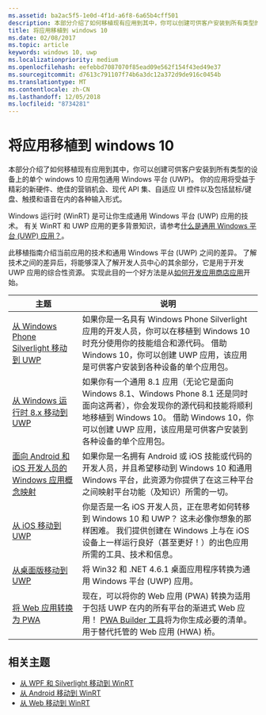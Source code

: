 ```yaml
---
ms.assetid: ba2ac5f5-1e0d-4f1d-a6f8-6a65b4cff501
description: 本部分介绍了如何移植现有应用到其中，你可以创建可供客户安装到所有类型的设备上的单个 windows 10 应用包通用 Windows 平台 (UWP)。 你的应用将受益于精彩的新硬件、绝佳的营销机会、现代 API 集、自适应 UI 控件以及包括鼠标/键盘、触摸和语音在内的各种输入形式。
title: 将应用移植到 windows 10
ms.date: 02/08/2017
ms.topic: article
keywords: windows 10, uwp
ms.localizationpriority: medium
ms.openlocfilehash: eefebbd7087070f85ead09e562f154f43ed49e37
ms.sourcegitcommit: d7613c791107f74b6a3dc12a372d9de916c0454b
ms.translationtype: MT
ms.contentlocale: zh-CN
ms.lasthandoff: 12/05/2018
ms.locfileid: "8734281"
---
```

# <a name="porting-apps-to-windows10"></a>将应用移植到 windows 10


本部分介绍了如何移植现有应用到其中，你可以创建可供客户安装到所有类型的设备上的单个 windows 10 应用包通用 Windows 平台 (UWP)。 你的应用将受益于精彩的新硬件、绝佳的营销机会、现代 API 集、自适应 UI 控件以及包括鼠标/键盘、触摸和语音在内的各种输入形式。

Windows 运行时 (WinRT) 是可让你生成通用 Windows 平台 (UWP) 应用的技术。 有关 WinRT 和 UWP 应用的更多背景知识，请参考[什么是通用 Windows 平台 (UWP) 应用？](https://msdn.microsoft.com/library/windows/apps/dn726767)。

此移植指南介绍当前应用的技术和通用 Windows 平台 (UWP) 之间的差异。 了解技术之间的差异后，将能够深入了解开发人员中心的其余部分，它是用于开发 UWP 应用的综合性资源。 实现此目的一个好方法是从[如何开发应用商店应用](https://msdn.microsoft.com/library/windows/apps/dn726537)开始。

| 主题 | 说明 |
|-------|-------------|
| [从 Windows Phone Silverlight 移动到 UWP](wpsl-to-uwp-root.md) | 如果你是一名具有 Windows Phone Silverlight 应用的开发人员，你可以在移植到 Windows 10 时充分使用你的技能组合和源代码。 借助 Windows 10，你可以创建 UWP 应用，该应用是可供客户安装到各种设备的单个应用包。 |
| [从 Windows 运行时 8.x 移动到 UWP](w8x-to-uwp-root.md) | 如果你有一个通用 8.1 应用（无论它是面向 Windows 8.1、Windows Phone 8.1 还是同时面向这两者），你会发现你的源代码和技能将顺利地移植到 Windows 10。 借助 Windows 10，你可以创建 UWP 应用，该应用是可供客户安装到各种设备的单个应用包。 |
| [面向 Android 和 iOS 开发人员的 Windows 应用概念映射](android-ios-uwp-map.md) | 如果你是一名拥有 Android 或 iOS 技能或代码的开发人员，并且希望移动到 Windows 10 和通用 Windows 平台，此资源为你提供了在这三种平台之间映射平台功能（及知识）所需的一切。 |
| [从 iOS 移动到 UWP](ios-to-uwp-root.md) | 你是否是一名 iOS 开发人员，正在思考如何转移到 Windows 10 和 UWP？ 这未必像你想象的那样困难。 我们提供创建在 Windows 上与在 iOS 设备上一样运行良好（甚至更好！）的出色应用所需的工具、技术和信息。 |
| [从桌面版移动到 UWP](desktop-to-uwp-root.md) | 将 Win32 和 .NET 4.6.1 桌面应用程序转换为通用 Windows 平台 (UWP) 应用。 |
| [将 Web 应用转换为 PWA](https://docs.microsoft.com/microsoft-edge/progressive-web-apps) | 现在，可以将你的 Web 应用 (PWA) 转换为适用于包括 UWP 在内的所有平台的渐进式 Web 应用！ [PWA Builder 工具](https://www.pwabuilder.com)将为你生成必要的清单。 用于替代托管的 Web 应用 (HWA) 桥。 |

## <a name="related-topics"></a>相关主题

* [从 WPF 和 Silverlight 移动到 WinRT](https://msdn.microsoft.com/library/windows/apps/dn263237)
* [从 Android 移动到 WinRT](https://msdn.microsoft.com/library/windows/apps/jj945421)
* [从 Web 移动到 WinRT](https://msdn.microsoft.com/library/windows/apps/hh465151)
